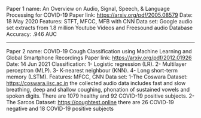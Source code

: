 Paper 1 name:  An Overview on Audio, Signal, Speech, & Language Processing for COVID-19
Paper link: https://arxiv.org/pdf/2005.08579 
Date: 18 May 2020
Features: STFT, MFCC, MFB with CNN
Data set: Google audio set extracts from 1.8 million Youtube
Videos and Freesound audio Database
Accuracy: .946 AUC

*************************************************************************************

Paper 2 name:  COVID-19 Cough Classification using Machine
Learning and Global Smartphone Recordings
Paper link: https://arxiv.org/pdf/2012.01926 
Date: 14 Jun 2021
Classification: 
1-	Logistic regression (LR).
2-	Multilayer perceptron (MLP).
3-	K-nearest neighbour (KNN).
4-	Long short-term memory (LSTM).
Features: MFCC, CNN
Data set: 
1-The Coswara Dataset: https://coswara.iisc.ac.in  the collected audio data includes fast and slow breathing, deep and shallow coughing, phonation of sustained vowels and spoken digits. There are 1079 healthy and 92 COVID-19 positive subjects.
2- The Sarcos Dataset: https://coughtest.online   there are 26 COVID-19 negative and 18 COVID-19 positive subjects